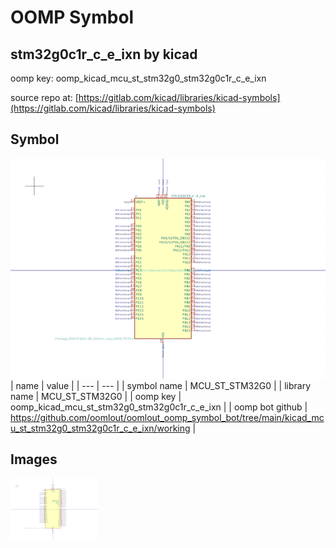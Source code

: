 # OOMP Symbol  
## stm32g0c1r_c_e_ixn  by kicad  
  
oomp key: oomp_kicad_mcu_st_stm32g0_stm32g0c1r_c_e_ixn  
  
source repo at: [https://gitlab.com/kicad/libraries/kicad-symbols](https://gitlab.com/kicad/libraries/kicad-symbols)  
## Symbol  
  
[![working.png](working_600.png)](working.png)  
| name | value | 
| --- | --- | 
| symbol name | MCU_ST_STM32G0 | 
| library name | MCU_ST_STM32G0 | 
| oomp key | oomp_kicad_mcu_st_stm32g0_stm32g0c1r_c_e_ixn | 
| oomp bot github | https://github.com/oomlout/oomlout_oomp_symbol_bot/tree/main/kicad_mcu_st_stm32g0_stm32g0c1r_c_e_ixn/working | 
## Images  
  
[![working.png](working_140.png)](working.png)  
